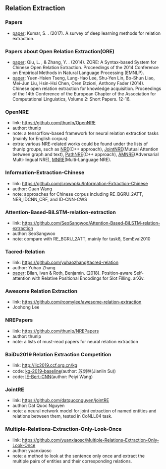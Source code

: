 ## **Relation Extraction**


### Papers
  * [paper](https://arxiv.org/pdf/1705.03645.pdf): Kumar, S. . (2017). A survey of deep learning methods for relation extraction.

### Papers about Open Relation Extraction(ORE)
  * [paper](https://www.researchgate.net/publication/301405129_ZORE_A_Syntax-based_System_for_Chinese_Open_Relation_Extraction): Qiu, L. , & Zhang, Y. . (2014). ZORE: A Syntax-based System for Chinese Open Relation Extraction. Proceedings of the 2014 Conference on Empirical Methods in Natural Language Processing (EMNLP).
  * [paper](https://aclweb.org/anthology/E14-4003): Yuen-Hsien Tseng, Lung-Hao Lee, Shu-Yen Lin, Bo-Shun Liao, Mei-Jun Liu, Hsin-Hsi Chen, Oren Etzioni, Anthony Fader (2014). Chinese open relation extraction for knowledge acquisition. Proceedings of the 14th Conference of the European Chapter of the Association for Computational Linguistics, Volume 2: Short Papers. 12-16.
  
### OpenNRE
  * link: https://github.com/thunlp/OpenNRE
  * author: thunlp
  * note: a tensorflow-based framework for neural relation extraction tasks (mainly for English corpus)
  * extra: various NRE-related works could be found under the lists of thunlp groups, such as [NRE](https://github.com/thunlp/NRE)(C++ approach), [JointNRE](https://github.com/thunlp/JointNRE)(Mutual Attention between graph and text), [PathNRE](https://github.com/thunlp/PathNRE)(C++ approach), [AMNRE](https://github.com/thunlp/AMNRE)(Adversarial Multi-lingual NRE), [MNRE](https://github.com/thunlp/MNRE)(Multi-Language NRE).

### Information-Extraction-Chinese
  * link: https://github.com/crownpku/Information-Extraction-Chinese
  * author: Guan Wang
  * note: approaches for Chinese corpus including RE_BGRU_2ATT, NER_IDCNN_CRF, and ID-CNN-CWS

### Attention-Based-BiLSTM-relation-extraction
  * link: https://github.com/SeoSangwoo/Attention-Based-BiLSTM-relation-extraction
  * author: SeoSangwoo
  * note: compare with RE_BGRU_2ATT, mainly for task8, SemEval2010
  
### Tacred-Relation
  * link: https://github.com/yuhaozhang/tacred-relation
  * author: Yuhao Zhang
  * [paper](https://nlp.stanford.edu/pubs/zhang2017tacred.pdf): Bilan, Ivan & Roth, Benjamin. (2018). Position-aware Self-attention with Relative Positional Encodings for Slot Filling. arXiv.

### Awesome Relation Extraction
  * link: https://github.com/roomylee/awesome-relation-extraction
  * Joohong Lee

### NREPapers
  * link: https://github.com/thunlp/NREPapers
  * author: thunlp
  * note: a lists of must-read papers for neural relation extraction

### BaiDu2019 Relation Extraction Competition
  * link: http://lic2019.ccf.org.cn/kg
  * code: [kg-2019-baseline](https://github.com/bojone/kg-2019-baseline)(author: 苏剑林(Jianlin Su))
  * code: [IE-Bert-CNN](https://github.com/Wangpeiyi9979/IE-Bert-CNN)(author: Peiyi Wang)
  
### JointRE
  * link: https://github.com/datquocnguyen/jointRE
  * author: Dat Quoc Nguyen
  * note: a neural network model for joint extraction of named entities and relations between them, tested in CoNLL04 task.
 
### Multiple-Relations-Extraction-Only-Look-Once
  * link: https://github.com/yuanxiaosc/Multiple-Relations-Extraction-Only-Look-Once
  * author: yuanxiaosc
  * note: a method to look at the sentence only once and extract the multiple pairs of entities and their corresponding relations.
